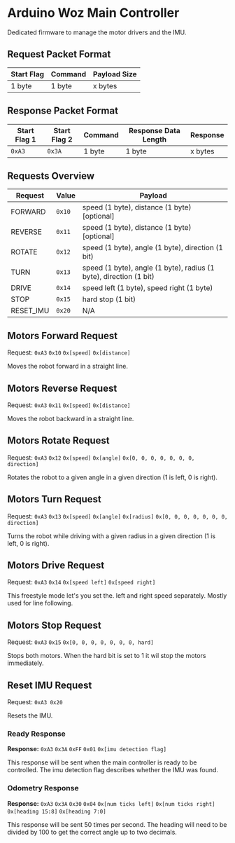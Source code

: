 # Arduino Woz Main Controller
Dedicated firmware to manage the motor drivers and the IMU.

## Request Packet Format

| Start Flag | Command | Payload Size |
|------------|---------|--------------|
| 1 byte     | 1 byte  | x bytes      |

## Response Packet Format

| Start Flag 1 | Start Flag 2 | Command | Response Data Length | Response |
|--------------|--------------|---------|----------------------|----------|
| `0xA3`       | `0x3A`       | 1 byte  | 1 byte               | x bytes  |

## Requests Overview

| Request   | Value  | Payload                                                             |
|-----------|--------|---------------------------------------------------------------------|
| FORWARD   | `0x10` | speed (1 byte), distance (1 byte) [optional]                        |
| REVERSE   | `0x11` | speed (1 byte), distance (1 byte) [optional]                        |
| ROTATE    | `0x12` | speed (1 byte), angle (1 byte), direction (1 bit)                   |
| TURN      | `0x13` | speed (1 byte), angle (1 byte), radius (1 byte), direction (1 bit) |
| DRIVE     | `0x14` | speed left (1 byte), speed right (1 byte)                           |
| STOP      | `0x15` | hard stop (1 bit)                                                   |
| RESET_IMU | `0x20` | N/A                                                                 |

## Motors Forward Request
Request: `0xA3` `0x10` `0x[speed]` `0x[distance]`

Moves the robot forward in a straight line.

## Motors Reverse Request
Request: `0xA3` `0x11` `0x[speed]` `0x[distance]`

Moves the robot backward in a straight line.

## Motors Rotate Request
Request: `0xA3` `0x12` `0x[speed]` `0x[angle]` `0x[0, 0, 0, 0, 0, 0, 0, direction]`

Rotates the robot to a given angle in a given direction (1 is left, 0 is right).

## Motors Turn Request
Request: `0xA3` `0x13` `0x[speed]` `0x[angle]` `0x[radius]` `0x[0, 0, 0, 0, 0, 0, 0, direction]`

Turns the robot while driving with a given radius in a given direction (1 is left, 0 is right).

## Motors Drive Request
Request: `0xA3` `0x14` `0x[speed left]` `0x[speed right]`

This freestyle mode let's you set the. left and right speed separately. Mostly used for line following.

## Motors Stop Request
Request: `0xA3` `0x15` `0x[0, 0, 0, 0, 0, 0, 0, hard]`

Stops both motors. When the hard bit is set to 1 it wil stop the motors immediately.

## Reset IMU Request
Request: `0xA3 0x20`

Resets the IMU.

### Ready Response
**Response:** `0xA3` `0x3A` `0xFF` `0x01` `0x[imu detection flag]`

This response will be sent when the main controller is ready to be controlled. The imu detection flag describes whether the IMU was found.

### Odometry Response
**Response:** `0xA3` `0x3A` `0x30` `0x04` `0x[num ticks left]` `0x[num ticks right]` `0x[heading 15:8]` `0x[heading 7:0]`

This response will be sent 50 times per second. The heading will need to be divided by 100 to get the correct angle up to two decimals.
